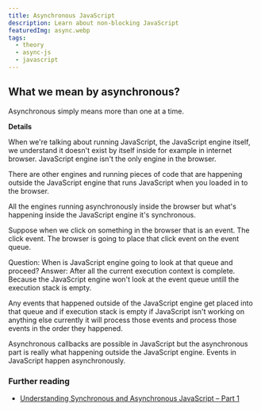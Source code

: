 ```yaml
---
title: Asynchronous JavaScript
description: Learn about non-blocking JavaScript
featuredImg: async.webp
tags:
  - theory
  - async-js
  - javascript
---
```


## What we mean by asynchronous?

Asynchronous simply means more than one at a time.

**Details**

When we're talking about running JavaScript, the JavaScript engine itself, we understand it doesn't exist by itself inside for example in internet browser. JavaScript engine isn't the only engine in the browser.

There are other engines and running pieces of code that are happening outside the JavaScript engine that runs JavaScript when you loaded in to the browser.

All the engines running asynchronously inside the browser but what's happening inside the JavaScript engine it's synchronous.

Suppose when we click on something in the browser that is an event. The click event. The browser is going to place that click event on the event queue.

Question: When is JavaScript engine going to look at that queue and proceed? Answer: After all the current execution context is complete. Because the JavaScript engine won't look at the event queue untill the execution stack is empty.

Any events that happened outside of the JavaScript engine get placed into that queue and if execution stack is empty if JavaScript isn't working on anything else currently it will process those events and process those events in the order they happened.

Asynchronous callbacks are possible in JavaScript but the asynchronous part is really what happening outside the JavaScript engine. Events in JavaScript happen asynchronously.

### Further reading

- [Understanding Synchronous and Asynchronous JavaScript – Part 1](https://www.hongkiat.com/blog/synchronous-asynchronous-javascript/)